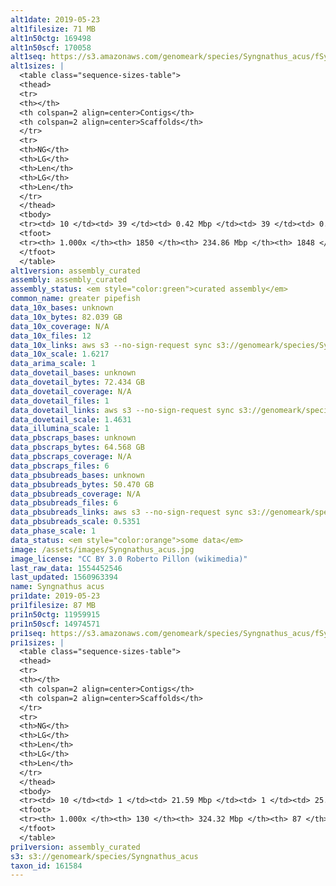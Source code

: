 ```yaml
---
alt1date: 2019-05-23
alt1filesize: 71 MB
alt1n50ctg: 169498
alt1n50scf: 170058
alt1seq: https://s3.amazonaws.com/genomeark/species/Syngnathus_acus/fSynAcu1/assembly_curated/fSynAcu1.alt.cur.20190523.fasta.gz
alt1sizes: |
  <table class="sequence-sizes-table">
  <thead>
  <tr>
  <th></th>
  <th colspan=2 align=center>Contigs</th>
  <th colspan=2 align=center>Scaffolds</th>
  </tr>
  <tr>
  <th>NG</th>
  <th>LG</th>
  <th>Len</th>
  <th>LG</th>
  <th>Len</th>
  </tr>
  </thead>
  <tbody>
  <tr><td> 10 </td><td> 39 </td><td> 0.42 Mbp </td><td> 39 </td><td> 0.42 Mbp </td></tr>  <tr><td> 20 </td><td> 102 </td><td> 0.33 Mbp </td><td> 102 </td><td> 0.33 Mbp </td></tr>  <tr><td> 30 </td><td> 182 </td><td> 0.26 Mbp </td><td> 182 </td><td> 0.26 Mbp </td></tr>  <tr><td> 40 </td><td> 283 </td><td> 0.21 Mbp </td><td> 283 </td><td> 0.21 Mbp </td></tr>  <tr style="background-color:#cccccc;"><td> 50 </td><td> 406 </td><td> 0.17 Mbp </td><td> 406 </td><td> 0.17 Mbp </td></tr>  <tr><td> 60 </td><td> 560 </td><td> 0.14 Mbp </td><td> 559 </td><td> 0.14 Mbp </td></tr>  <tr><td> 70 </td><td> 749 </td><td> 0.11 Mbp </td><td> 748 </td><td> 0.11 Mbp </td></tr>  <tr><td> 80 </td><td> 985 </td><td> 89.40 Kbp </td><td> 983 </td><td> 89.52 Kbp </td></tr>  <tr><td> 90 </td><td> 1288 </td><td> 65.63 Kbp </td><td> 1286 </td><td> 65.63 Kbp </td></tr>  <tr><td> 100 </td><td> 1849 </td><td> 160  bp </td><td> 1847 </td><td> 160  bp </td></tr>  </tbody>
  <tfoot>
  <tr><th> 1.000x </th><th> 1850 </th><th> 234.86 Mbp </th><th> 1848 </th><th> 234.86 Mbp </th></tr>
  </tfoot>
  </table>
alt1version: assembly_curated
assembly: assembly_curated
assembly_status: <em style="color:green">curated assembly</em>
common_name: greater pipefish
data_10x_bases: unknown
data_10x_bytes: 82.039 GB
data_10x_coverage: N/A
data_10x_files: 12
data_10x_links: aws s3 --no-sign-request sync s3://genomeark/species/Syngnathus_acus/fSynAcu1/genomic_data/10x/ .<br>
data_10x_scale: 1.6217
data_arima_scale: 1
data_dovetail_bases: unknown
data_dovetail_bytes: 72.434 GB
data_dovetail_coverage: N/A
data_dovetail_files: 1
data_dovetail_links: aws s3 --no-sign-request sync s3://genomeark/species/Syngnathus_acus/fSynAcu1/genomic_data/dovetail/ .<br>
data_dovetail_scale: 1.4631
data_illumina_scale: 1
data_pbscraps_bases: unknown
data_pbscraps_bytes: 64.568 GB
data_pbscraps_coverage: N/A
data_pbscraps_files: 6
data_pbsubreads_bases: unknown
data_pbsubreads_bytes: 50.470 GB
data_pbsubreads_coverage: N/A
data_pbsubreads_files: 6
data_pbsubreads_links: aws s3 --no-sign-request sync s3://genomeark/species/Syngnathus_acus/fSynAcu1/genomic_data/pacbio/ . --exclude "*scraps.bam*"<br>
data_pbsubreads_scale: 0.5351
data_phase_scale: 1
data_status: <em style="color:orange">some data</em>
image: /assets/images/Syngnathus_acus.jpg
image_license: "CC BY 3.0 Roberto Pillon (wikimedia)"
last_raw_data: 1554452546
last_updated: 1560963394
name: Syngnathus acus
pri1date: 2019-05-23
pri1filesize: 87 MB
pri1n50ctg: 11959915
pri1n50scf: 14974571
pri1seq: https://s3.amazonaws.com/genomeark/species/Syngnathus_acus/fSynAcu1/assembly_curated/fSynAcu1.pri.cur.20190523.fasta.gz
pri1sizes: |
  <table class="sequence-sizes-table">
  <thead>
  <tr>
  <th></th>
  <th colspan=2 align=center>Contigs</th>
  <th colspan=2 align=center>Scaffolds</th>
  </tr>
  <tr>
  <th>NG</th>
  <th>LG</th>
  <th>Len</th>
  <th>LG</th>
  <th>Len</th>
  </tr>
  </thead>
  <tbody>
  <tr><td> 10 </td><td> 1 </td><td> 21.59 Mbp </td><td> 1 </td><td> 25.82 Mbp </td></tr>  <tr><td> 20 </td><td> 2 </td><td> 20.01 Mbp </td><td> 2 </td><td> 21.53 Mbp </td></tr>  <tr><td> 30 </td><td> 5 </td><td> 14.54 Mbp </td><td> 4 </td><td> 18.45 Mbp </td></tr>  <tr><td> 40 </td><td> 7 </td><td> 12.36 Mbp </td><td> 5 </td><td> 17.68 Mbp </td></tr>  <tr style="background-color:#cccccc;"><td> 50 </td><td> 10 </td><td style="background-color:#88ff88;"> 11.96 Mbp </td><td> 7 </td><td style="background-color:#88ff88;"> 14.97 Mbp </td></tr>  <tr><td> 60 </td><td> 12 </td><td> 11.04 Mbp </td><td> 10 </td><td> 14.38 Mbp </td></tr>  <tr><td> 70 </td><td> 16 </td><td> 8.69 Mbp </td><td> 12 </td><td> 12.11 Mbp </td></tr>  <tr><td> 80 </td><td> 20 </td><td> 7.08 Mbp </td><td> 15 </td><td> 10.59 Mbp </td></tr>  <tr><td> 90 </td><td> 25 </td><td> 5.33 Mbp </td><td> 18 </td><td> 8.88 Mbp </td></tr>  <tr><td> 100 </td><td> 129 </td><td> 3.53 Kbp </td><td> 86 </td><td> 28.06 Kbp </td></tr>  </tbody>
  <tfoot>
  <tr><th> 1.000x </th><th> 130 </th><th> 324.32 Mbp </th><th> 87 </th><th> 324.33 Mbp </th></tr>
  </tfoot>
  </table>
pri1version: assembly_curated
s3: s3://genomeark/species/Syngnathus_acus
taxon_id: 161584
---
```

